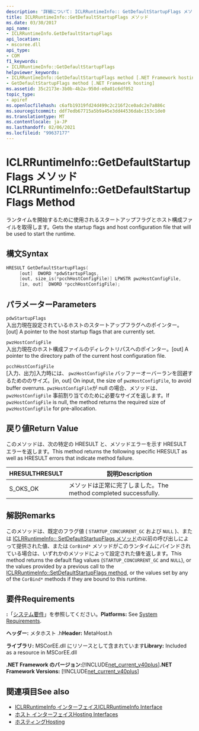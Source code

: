 ```yaml
---
description: '詳細について: ICLRRuntimeInfo:: GetDefaultStartupFlags メソッド'
title: ICLRRuntimeInfo::GetDefaultStartupFlags メソッド
ms.date: 03/30/2017
api_name:
- ICLRRuntimeInfo.GetDefaultStartupFlags
api_location:
- mscoree.dll
api_type:
- COM
f1_keywords:
- ICLRRuntimeInfo::GetDefaultStartupFlags
helpviewer_keywords:
- ICLRRuntimeInfo::GetDefaultStartupFlags method [.NET Framework hosting]
- GetDefaultStartupFlags method [.NET Framework hosting]
ms.assetid: 35c2173e-3b0b-4b2a-950d-e0a01c6df052
topic_type:
- apiref
ms.openlocfilehash: c6afb19319fd24d499c2c216f2ce0adc2e7a886c
ms.sourcegitcommit: ddf7edb67715a5b9a45e3dd44536dabc153c1de0
ms.translationtype: MT
ms.contentlocale: ja-JP
ms.lasthandoff: 02/06/2021
ms.locfileid: "99637177"
---
```

# <a name="iclrruntimeinfogetdefaultstartupflags-method"></a><span data-ttu-id="77144-103">ICLRRuntimeInfo::GetDefaultStartupFlags メソッド</span><span class="sxs-lookup"><span data-stu-id="77144-103">ICLRRuntimeInfo::GetDefaultStartupFlags Method</span></span>

<span data-ttu-id="77144-104">ランタイムを開始するために使用されるスタートアップフラグとホスト構成ファイルを取得します。</span><span class="sxs-lookup"><span data-stu-id="77144-104">Gets the startup flags and host configuration file that will be used to start the runtime.</span></span>  
  
## <a name="syntax"></a><span data-ttu-id="77144-105">構文</span><span class="sxs-lookup"><span data-stu-id="77144-105">Syntax</span></span>  
  
```cpp  
HRESULT GetDefaultStartupFlags(  
     [out]  DWORD *pdwStartupFlags,  
     [out, size_is(*pcchHostConfigFile)] LPWSTR pwzHostConfigFile,  
     [in, out]  DWORD *pcchHostConfigFile);  
```  
  
## <a name="parameters"></a><span data-ttu-id="77144-106">パラメーター</span><span class="sxs-lookup"><span data-stu-id="77144-106">Parameters</span></span>  

 `pdwStartupFlags`  
 <span data-ttu-id="77144-107">入出力現在設定されているホストのスタートアップフラグへのポインター。</span><span class="sxs-lookup"><span data-stu-id="77144-107">[out] A pointer to the host startup flags that are currently set.</span></span>  
  
 `pwzHostConfigFile`  
 <span data-ttu-id="77144-108">入出力現在のホスト構成ファイルのディレクトリパスへのポインター。</span><span class="sxs-lookup"><span data-stu-id="77144-108">[out] A pointer to the directory path of the current host configuration file.</span></span>  
  
 `pcchHostConfigFile`  
 <span data-ttu-id="77144-109">[入力、出力]入力時には、 `pwzHostConfigFile` バッファーオーバーランを回避するためののサイズ。</span><span class="sxs-lookup"><span data-stu-id="77144-109">[in, out] On input, the size of `pwzHostConfigFile`, to avoid buffer overruns.</span></span> <span data-ttu-id="77144-110">`pwzHostConfigFile`が null の場合、メソッドは、 `pwzHostConfigFile` 事前割り当てのために必要なサイズを返します。</span><span class="sxs-lookup"><span data-stu-id="77144-110">If `pwzHostConfigFile` is null, the method returns the required size of `pwzHostConfigFile` for pre-allocation.</span></span>  
  
## <a name="return-value"></a><span data-ttu-id="77144-111">戻り値</span><span class="sxs-lookup"><span data-stu-id="77144-111">Return Value</span></span>  

 <span data-ttu-id="77144-112">このメソッドは、次の特定の HRESULT と、メソッドエラーを示す HRESULT エラーを返します。</span><span class="sxs-lookup"><span data-stu-id="77144-112">This method returns the following specific HRESULT as well as HRESULT errors that indicate method failure.</span></span>  
  
|<span data-ttu-id="77144-113">HRESULT</span><span class="sxs-lookup"><span data-stu-id="77144-113">HRESULT</span></span>|<span data-ttu-id="77144-114">説明</span><span class="sxs-lookup"><span data-stu-id="77144-114">Description</span></span>|  
|-------------|-----------------|  
|<span data-ttu-id="77144-115">S_OK</span><span class="sxs-lookup"><span data-stu-id="77144-115">S_OK</span></span>|<span data-ttu-id="77144-116">メソッドは正常に完了しました。</span><span class="sxs-lookup"><span data-stu-id="77144-116">The method completed successfully.</span></span>|  
  
## <a name="remarks"></a><span data-ttu-id="77144-117">解説</span><span class="sxs-lookup"><span data-stu-id="77144-117">Remarks</span></span>  

 <span data-ttu-id="77144-118">このメソッドは、既定のフラグ値 ( `STARTUP_CONCURRENT_GC` および `NULL` )、または [ICLRRuntimeInfo:: SetDefaultStartupFlags メソッド](iclrruntimeinfo-setdefaultstartupflags-method.md)の以前の呼び出しによって提供された値、または `CorBind*` メソッドがこのランタイムにバインドされている場合は、いずれかのメソッドによって設定された値を返します。</span><span class="sxs-lookup"><span data-stu-id="77144-118">This method returns the default flag values (`STARTUP_CONCURRENT_GC` and `NULL`), or the values provided by a previous call to the [ICLRRuntimeInfo::SetDefaultStartupFlags method](iclrruntimeinfo-setdefaultstartupflags-method.md), or the values set by any of the `CorBind*` methods if they are bound to this runtime.</span></span>  
  
## <a name="requirements"></a><span data-ttu-id="77144-119">要件</span><span class="sxs-lookup"><span data-stu-id="77144-119">Requirements</span></span>  

 <span data-ttu-id="77144-120">**:**「[システム要件](../../get-started/system-requirements.md)」を参照してください。</span><span class="sxs-lookup"><span data-stu-id="77144-120">**Platforms:** See [System Requirements](../../get-started/system-requirements.md).</span></span>  
  
 <span data-ttu-id="77144-121">**ヘッダー:** メタホスト .h</span><span class="sxs-lookup"><span data-stu-id="77144-121">**Header:** MetaHost.h</span></span>  
  
 <span data-ttu-id="77144-122">**ライブラリ:** MSCorEE.dll にリソースとして含まれています</span><span class="sxs-lookup"><span data-stu-id="77144-122">**Library:** Included as a resource in MSCorEE.dll</span></span>  
  
 <span data-ttu-id="77144-123">**.NET Framework のバージョン:**[!INCLUDE[net_current_v40plus](../../../../includes/net-current-v40plus-md.md)]</span><span class="sxs-lookup"><span data-stu-id="77144-123">**.NET Framework Versions:** [!INCLUDE[net_current_v40plus](../../../../includes/net-current-v40plus-md.md)]</span></span>  
  
## <a name="see-also"></a><span data-ttu-id="77144-124">関連項目</span><span class="sxs-lookup"><span data-stu-id="77144-124">See also</span></span>

- [<span data-ttu-id="77144-125">ICLRRuntimeInfo インターフェイス</span><span class="sxs-lookup"><span data-stu-id="77144-125">ICLRRuntimeInfo Interface</span></span>](iclrruntimeinfo-interface.md)
- [<span data-ttu-id="77144-126">ホスト インターフェイス</span><span class="sxs-lookup"><span data-stu-id="77144-126">Hosting Interfaces</span></span>](hosting-interfaces.md)
- [<span data-ttu-id="77144-127">ホスティング</span><span class="sxs-lookup"><span data-stu-id="77144-127">Hosting</span></span>](index.md)

